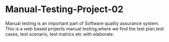 # Manual-Testing-Project-02
Manual testing is an important part of Software quality assurance system. This is a web based projects manual testing,where we find the test plan,test cases, test scenario, test matrics etc with elaborate.
